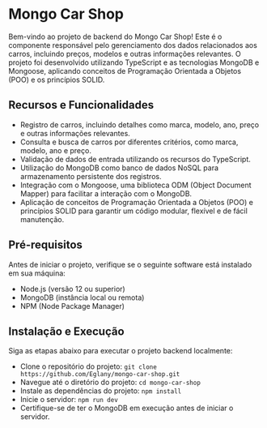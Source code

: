 # Mongo Car Shop

Bem-vindo ao projeto de backend do Mongo Car Shop! Este é o componente responsável pelo gerenciamento dos dados relacionados aos carros, incluindo preços, modelos e outras informações relevantes. O projeto foi desenvolvido utilizando TypeScript e as tecnologias MongoDB e Mongoose, aplicando conceitos de Programação Orientada a Objetos (POO) e os princípios SOLID.

## Recursos e Funcionalidades

- Registro de carros, incluindo detalhes como marca, modelo, ano, preço e outras informações relevantes.
- Consulta e busca de carros por diferentes critérios, como marca, modelo, ano e preço.
- Validação de dados de entrada utilizando os recursos do TypeScript.
- Utilização do MongoDB como banco de dados NoSQL para armazenamento persistente dos registros.
- Integração com o Mongoose, uma biblioteca ODM (Object Document Mapper) para facilitar a interação com o MongoDB.
- Aplicação de conceitos de Programação Orientada a Objetos (POO) e princípios SOLID para garantir um código modular, flexível e de fácil manutenção.

## Pré-requisitos
Antes de iniciar o projeto, verifique se o seguinte software está instalado em sua máquina:

- Node.js (versão 12 ou superior)
- MongoDB (instância local ou remota)
- NPM (Node Package Manager)

## Instalação e Execução

Siga as etapas abaixo para executar o projeto backend localmente:

- Clone o repositório do projeto: `git clone https://github.com/Eglany/mongo-car-shop.git`
- Navegue até o diretório do projeto: `cd mongo-car-shop`
- Instale as dependências do projeto: `npm install`
- Inicie o servidor: `npm run dev`
- Certifique-se de ter o MongoDB em execução antes de iniciar o servidor.